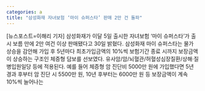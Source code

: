 ```yaml
---
categories: a
title: "삼성화재 자녀보험 ‘마이 슈퍼스타’ 판매 2만 건 돌파"
---
```

[뉴스포스트=이해리 기자] 삼성화재가 이달 5일 출시한 자녀보험 ‘마이 슈퍼스타’가 출시 보름 만에 2만 여건 이상 판매됐다고 30일 밝혔다. 삼성화재 마이 슈퍼스타는 물가 상승을 감안해 가입 후 5년마다 최초가입금액의 10%씩 보험기간 종료 시까지 보장금액이 상승하는 구조인 체증형 담보를 선보였다. 유사암/암/뇌혈관/허혈성심장질환/상해·질병입원일당 등에 적용된다. 예를 들어 체증형 암 진단비 5000만 원에 가입했다면 5년 경과 후부터 암 진단 시 5500만 원, 10년 후부터는 6000만 원 등 보장금액이 계속 10%씩 늘어나는